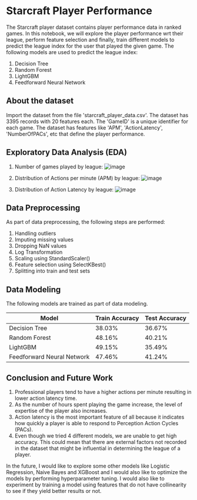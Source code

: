 # Starcraft Player Performance
The Starcraft player dataset contains player performance data in ranked games. In this notebook, we will explore the player performance wrt their league, perform feature selection and finally, train different models to predict the league index for the user that played the given game. The following models are used to predict the league index:
1. Decision Tree
2. Random Forest
3. LightGBM
4. Feedforward Neural Network

## About the dataset
Import the dataset from the file 'starcraft_player_data.csv'. The dataset has 3395 records with 20 features each. The 'GameID' is a unique identifier for each game. The dataset has features like 'APM', 'ActionLatency', 'NumberOfPACs', etc that define the player performance.

## Exploratory Data Analysis (EDA)
1. Number of games played by league:
![image](https://github.com/rivanachristie/starcraft_player_performance/assets/98617715/e81c94f2-f112-4e1c-b75c-f4970f76b403)

2. Distribution of Actions per minute (APM) by league:
![image](https://github.com/rivanachristie/starcraft_player_performance/assets/98617715/747938ab-7134-4b3b-823c-468b6ac161c7)

3. Distribution of Action Latency by league:
![image](https://github.com/rivanachristie/starcraft_player_performance/assets/98617715/90af8a1d-7801-4d74-99e0-a960410916fc)

## Data Preprocessing
As part of data preprocessing, the following steps are performed:
1. Handling outliers
2. Imputing missing values
3. Dropping NaN values
4. Log Transformation
5. Scaling using StandardScaler()
6. Feature selection using SelectKBest()
7. Splitting into train and test sets

## Data Modeling
The following models are trained as part of data modeling.

|Model	                    | Train Accuracy | Test Accuracy |
| ------------- | ------------- | ------------- |
|Decision Tree	            |    38.03%	| 36.67% |
|Random Forest	            |    48.16%	| 40.21% |
|LightGBM	                  | 49.15%	| 35.49% |
|Feedforward Neural Network	|   47.46%|	41.24% |

## Conclusion and Future Work
1. Professional players tend to have a higher actions per minute resulting in lower action latency time. 
2. As the number of hours spent playing the game increase, the level of expertise of the player also increases. 
3. Action latency is the most important feature of all because it indicates how quickly a player is able to respond to Perception Action Cycles (PACs). 
4. Even though we tried 4 different models, we are unable to get high accuracy. This could mean that there are external factors not recorded in the dataset that might be influential in determining the league of a player.

In the future, I would like to explore some other models like Logistic Regression, Naive Bayes and XGBoost and I would also like to optimize the models by performing hyperparameter tuning. I would also like to experiment by training a model using features that do not have collinearity to see if they yield better results or not.
